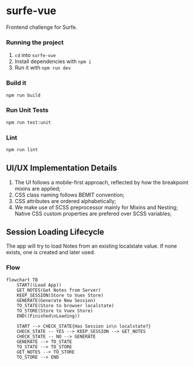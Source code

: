 # surfe-vue

Frontend challenge for Surfe.

### Running the project
1. `cd` into `surfe-vue`
2. Install dependencies with `npm i`
3. Run it with `npm run dev`

### Build it

```sh
npm run build
```

### Run Unit Tests

```sh
npm run test:unit
```

### Lint

```sh
npm run lint
```

## UI/UX Implementation Details

1. The UI follows a mobile-first approach, reflected by how the breakpoint mixins are applied;
2. CSS class naming follows BEMIT convention;
3. CSS attributes are ordered alphabetically;
4. We make use of SCSS preprocessor mainly for Mixins and Nesting; Native CSS custom properties are prefered over SCSS variables;

## Session Loading Lifecycle

The app will try to load Notes from an existing localstate value. If none exists, one is created and later used.

### Flow
```mermaid
flowchart TB
    START((Load App))
    GET_NOTES(Get Notes from Server)
    KEEP_SESSION(Store to Vuex Store)
    GENERATE(Generate New Session)
    TO_STATE(Store to browser localstate)
    TO_STORE(Store to Vuex Store)
    END((Finished\nLoading))

    START --> CHECK_STATE{Has Session in\n localstate?}
    CHECK_STATE -- YES --> KEEP_SESSION --> GET_NOTES
    CHECK_STATE -- NO --> GENERATE
    GENERATE --> TO_STATE
    TO_STATE --> TO_STORE
    GET_NOTES --> TO_STORE
    TO_STORE --> END
```
